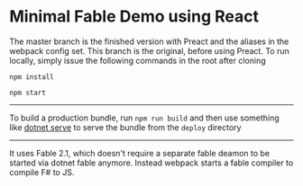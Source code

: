 # Minimal Fable Demo using React

The master branch is the finished version with Preact and the aliases in the webpack config set.
This branch is the original, before using Preact.
To run locally, simply issue the following commands in the root after cloning

`npm install`

`npm start`

---

To build a production bundle, run `npm run build` and then use something like [dotnet serve](https://github.com/natemcmaster/dotnet-serve) to serve the bundle from the `deploy` directory

---

It uses Fable 2.1, which doesn't require a separate fable deamon to be started via dotnet fable anymore. Instead webpack starts a fable compiler to compile F# to JS.

